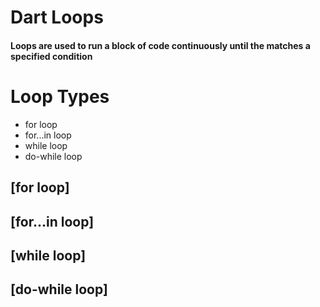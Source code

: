 # Dart Loops
#### Loops are used to run a block of code continuously until the matches a specified condition ####

# Loop Types
* for loop
* for...in loop
* while loop
* do-while loop

## [for loop]
## [for...in loop]
## [while loop]
## [do-while loop]
